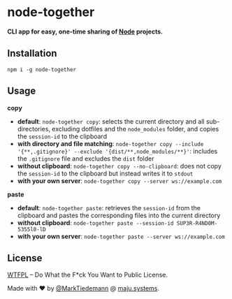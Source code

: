 
# node-together

**CLI app for easy, one-time sharing of [Node](https://nodejs.org) projects.**

## Installation

`npm i -g node-together`

## Usage

**copy**

- **default**: `node-together copy`: selects the current directory and all sub-directories, excluding dotfiles and the `node_modules` folder, and copies the `session-id` to the clipboard
- **with directory and file matching**: `node-together copy --include '{**,.gitignore}' --exclude '{dist/**,node_modules/**}'`: includes the `.gitignore` file and excludes the `dist` folder
- **without clipboard**: `node-together copy --no-clipboard`: does not copy the `session-id` to the clipboard but instead writes it to `stdout`
- **with your own server**: `node-together copy --server ws://example.com`

**paste**

- **default**: `node-together paste`: retrieves the `session-id` from the clipboard and pastes the corresponding files into the current directory
- **without clipboard**: `node-together paste --session-id SUP3R-R4ND0M-5355l0-lD`
- **with your own server**: `node-together paste --server ws://example.com`

## License

[WTFPL](http://www.wtfpl.net/) – Do What the F*ck You Want to Public License.

Made with :heart: by [@MarkTiedemann](https://twitter.com/MarkTiedemannDE) @ [maju.systems](https://maju.systems).
